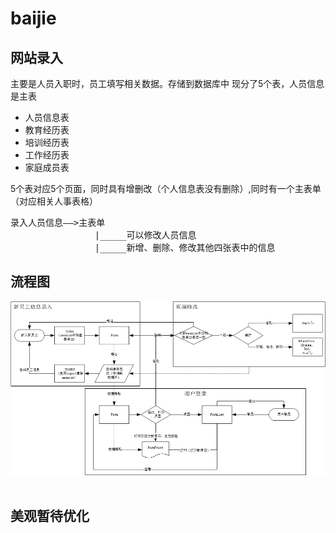# baijie

网站录入 
-----
主要是人员入职时，员工填写相关数据。存储到数据库中
现分了5个表，人员信息是主表
+ 人员信息表
+ 教育经历表
+ 培训经历表
+ 工作经历表
+ 家庭成员表

5个表对应5个页面，同时具有增删改（个人信息表没有删除）,同时有一个主表单（对应相关人事表格）
<pre>录入人员信息——>主表单
                |_____可以修改人员信息
                |_____新增、删除、修改其他四张表中的信息
</pre>               
                

流程图 
-----
![流程图](https://github.com/fhrl94/baijie/raw/master/static/web信息录入.png "流程图")    


美观暂待优化
-----
